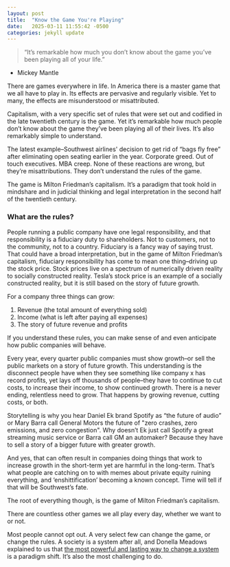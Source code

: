 ```yaml
---
layout: post
title:  "Know the Game You're Playing"
date:   2025-03-11 11:55:42 -0500
categories: jekyll update
---
```



> “It’s remarkable how much you don’t know about the game you’ve been playing all of your life.”
- Mickey Mantle

There are games everywhere in life. In America there is a master game that we all have to play in. Its effects are pervasive and regularly visible. Yet to many, the effects are misunderstood or misattributed.

Capitalism, with a very specific set of rules that were set out and codified in the late twentieth century is the game. Yet it’s remarkable how much people don’t know about the game they’ve been playing all of their lives. It’s also remarkably simple to understand.

The latest example–Southwest airlines' decision to get rid of “bags fly free” after eliminating open seating earlier in the year. Corporate greed. Out of touch executives. MBA creep. 
None of these reactions are wrong, but they’re misattributions. They don’t understand the rules of the game.

The game is Milton Friedman’s capitalism. It’s a paradigm that took hold in mindshare and in judicial thinking and legal interpretation in the second half of the twentieth century. 

### What are the rules?

People running a public company have one legal responsibility, and that responsibility is a fiduciary duty to shareholders. Not to customers, not to the community, not to a country.  Fiduciary is a fancy way of saying trust. That could have a broad interpretation, but in the game of Milton Friedman’s capitalism, fiduciary responsibility has come to mean one thing–driving up the stock price. Stock prices live on a spectrum of numerically driven reality to socially constructed reality. Tesla’s stock price is an example of a socially constructed reality, but it is still based on the story of future growth. 

For a company three things can grow:
1. Revenue (the total amount of everything sold)
2. Income (what is left after paying all expenses)
3. The story of future revenue and profits

If you understand these rules, you can make sense of and even anticipate how public companies will behave.

Every year, every quarter public companies must show growth–or sell the public markets on a story of future growth. This understanding is the disconnect people have when they see something like company x has record profits, yet lays off thousands of people–they have to continue to cut costs, to increase their income, to show continued growth. There is a never ending, relentless need to grow. That happens by growing revenue, cutting costs, or both. 

Storytelling is why you hear Daniel Ek brand Spotify as “the future of audio” or Mary Barra call General Motors the future of "zero crashes, zero emissions, and zero congestion". Why doesn’t Ek just call Spotify a great streaming music service or Barra call GM an automaker? Because they have to sell a story of a bigger future with greater growth.

And yes, that can often result in companies doing things that work to increase growth in the short-term yet are harmful in the long-term. That’s what people are catching on to with memes about private equity ruining everything, and ‘enshittification’ becoming a known concept. Time will tell if that will be Southwest’s fate. 

The root of everything though, is the game of Milton Friedman’s capitalism. 

There are countless other games we all play every day, whether we want to or not.

Most people cannot opt out. A very select few can change the game, or change the rules. A society is a system after all, and Donella Meadows explained to us that [the most powerful and lasting way to change a system][change-system] is a paradigm shift. It’s also the most challenging to do.

[change-system]: https://donellameadows.org/archives/leverage-points-places-to-intervene-in-a-system/
